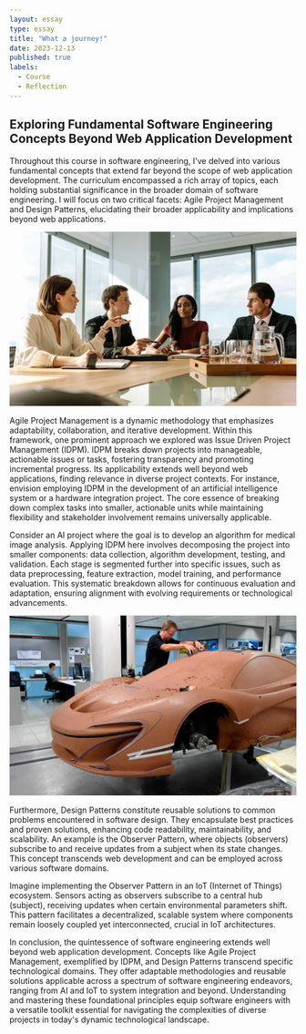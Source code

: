 ```yaml
---
layout: essay
type: essay
title: "What a journey!"
date: 2023-12-13
published: true
labels:
  - Course
  - Reflection
---
```


## Exploring Fundamental Software Engineering Concepts Beyond Web Application Development

Throughout this course in software engineering, I've delved into various fundamental concepts that extend far beyond the scope of web application development. The curriculum encompassed a rich array of topics, each holding substantial significance in the broader domain of software engineering. I will focus on two critical facets: Agile Project Management and Design Patterns, elucidating their broader applicability and implications beyond web applications.

<img src="../img/businesspeople.jpeg" width="700px">

Agile Project Management is a dynamic methodology that emphasizes adaptability, collaboration, and iterative development. Within this framework, one prominent approach we explored was Issue Driven Project Management (IDPM). IDPM breaks down projects into manageable, actionable issues or tasks, fostering transparency and promoting incremental progress. Its applicability extends well beyond web applications, finding relevance in diverse project contexts. For instance, envision employing IDPM in the development of an artificial intelligence system or a hardware integration project. The core essence of breaking down complex tasks into smaller, actionable units while maintaining flexibility and stakeholder involvement remains universally applicable.

Consider an AI project where the goal is to develop an algorithm for medical image analysis. Applying IDPM here involves decomposing the project into smaller components: data collection, algorithm development, testing, and validation. Each stage is segmented further into specific issues, such as data preprocessing, feature extraction, model training, and performance evaluation. This systematic breakdown allows for continuous evaluation and adaptation, ensuring alignment with evolving requirements or technological advancements.

<img src="../img/carmodel.png" width="700px">

Furthermore, Design Patterns constitute reusable solutions to common problems encountered in software design. They encapsulate best practices and proven solutions, enhancing code readability, maintainability, and scalability. An example is the Observer Pattern, where objects (observers) subscribe to and receive updates from a subject when its state changes. This concept transcends web development and can be employed across various software domains.

Imagine implementing the Observer Pattern in an IoT (Internet of Things) ecosystem. Sensors acting as observers subscribe to a central hub (subject), receiving updates when certain environmental parameters shift. This pattern facilitates a decentralized, scalable system where components remain loosely coupled yet interconnected, crucial in IoT architectures.

In conclusion, the quintessence of software engineering extends well beyond web application development. Concepts like Agile Project Management, exemplified by IDPM, and Design Patterns transcend specific technological domains. They offer adaptable methodologies and reusable solutions applicable across a spectrum of software engineering endeavors, ranging from AI and IoT to system integration and beyond. Understanding and mastering these foundational principles equip software engineers with a versatile toolkit essential for navigating the complexities of diverse projects in today's dynamic technological landscape.